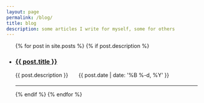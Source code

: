 ```yaml
---
layout: page
permalink: /blog/
title: blog
description: some articles I write for myself, some for others
---
```


<ul class="post-list">
    {% for post in site.posts %}
        {% if post.description %}
            <li>
                <h3><a class="post-title" href="{{ post.url | prepend: site.baseurl }}">{{ post.title }}</a></h3>
                <span class="post-list-description">{{ post.description }}</span> &nbsp; &nbsp; &nbsp;
                <span class="post-list-meta">{{ post.date | date: '%B %-d, %Y' }}</span>
                <h4></h4>
                <hr/>
            </li>
        {% endif %}
    {% endfor %}
</ul>
